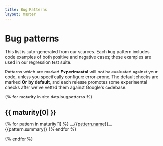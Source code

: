 ```yaml
---
title: Bug Patterns
layout: master
---
```


# Bug patterns

This list is auto-generated from our sources. Each bug pattern includes code
examples of both positive and negative cases; these examples are used in our
regression test suite.

Patterns which are marked __Experimental__ will not be evaluated against your
code, unless you specifically configure error-prone. The default checks are
marked __On by default__, and each release promotes some experimental checks
after we've vetted them against Google's codebase.

{% for maturity in site.data.bugpatterns %}

<h2>{{ maturity[0] }}</h2>
{% for pattern in maturity[1] %}
__<a href="bugpattern/{{pattern.name}}">{{pattern.name}}</a>__<br/>
{{pattern.summary}}
{% endfor %}

{% endfor %}
